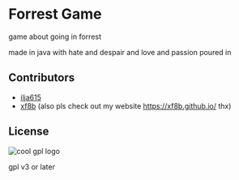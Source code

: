# Forrest Game

game about going in forrest

made in java with hate and despair and love and passion poured in

## Contributors

- [ilja615](https://github.com/ilja615/)
- [xf8b](https://github.com/xf8b/) (also pls check out my website <https://xf8b.github.io/> thx)

## License

![cool gpl logo](https://www.gnu.org/graphics/gplv3-with-text-136x68.png)

gpl v3 or later
